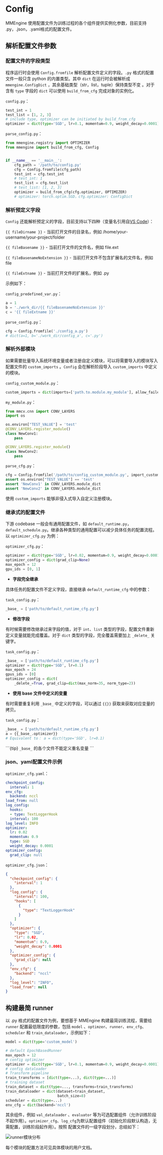 # **Config**

MMEngine 使用配置文件为训练过程的各个组件提供实例化参数，目前支持 .py，.json，.yaml格式的配置文件。

## **解析配置文件参数**

### **配置文件的字段类型**

程序运行时会使用 `Config.fromfile` 解析配置文件定义的字段。`.py` 格式的配置文件一般只含 python 的内置类型。其中 `dict` 在运行时会被解析成 `mmengine.ConfigDict` ，其余基础类型（str，list，tuple）保持类型不变 。对于含有 `type` 字段的 `dict` 可以使用 `build_from_cfg` 完成对象的实例化。

`config.py`：

```Python
test_int = 1
test_list = [1, 2, 3]
# include type, optimizer can be initiated by build_from_cfg
optimizer = dict(type='SGD', lr=0.1, momentum=0.9, weight_decay=0.0001)
```

`parse_config.py`：

```Python
from mmengine.registry import OPTIMIZER
from mmengine import build_from_cfg, Config


if __name__ == '__main__':
    cfg_path = '/path/to/config.py'
    cfg = Config.fromfile(cfg_path)
    test_int = cfg.test_int
    # test_int: 1
    test_list = cfg.test_list
    # test_list: [1, 2, 3]
    optimizer = build_from_cfg(cfg.optimizer, OPTIMIZER)
    # optimizer: torch.optim.SGD，cfg.optimizer: ConfigDict
```

### **解析预定义字段**

`Config` 还能解析预定义的字段，目前支持以下四种（变量名引用自[VS Code](https://code.visualstudio.com/docs/editor/variables-reference)）：

`{{ fileDirname }}` - 当前打开文件的目录名，例如 /home/your-username/your-project/folder

`{{ fileBasename }}` - 当前打开文件的文件名，例如 file.ext

`{{ fileBasenameNoExtension }}` - 当前打开文件不包含扩展名的文件名，例如 file

`{{ fileExtname }}` - 当前打开文件的扩展名，例如 .py

示例如下：

`config_predefined_var.py`：

```Python
a = 1
b = './work_dir/{{ fileBasenameNoExtension }}'
c = '{{ fileExtname }}'
```

`parse_config.py`：

```Python
cfg = Config.fromfile('./config_a.py')
# dict(a=1, b='./work_dir/config_a', c='.py')
```

### **解析外部模块**

如果需要批量导入系统环境变量或者注册自定义模块，可以将需要导入的模块写入配置文件的 `custom_imports` 。`Config` 会在解析阶段导入 `custom_imports` 中定义的模块。

`config_custom_module.py`：

```Python
custom_imports = dict(imports=['path.to.module.my_module'], allow_failed_imports=False)
```

`my_module.py`：

```python
from mmcv.cnn import CONV_LAYERS
import os

os.environ["TEST_VALUE"] = 'test'
@CONV_LAYERS.register_module()
class NewConv1:
    pass

@CONV_LAYERS.register_module()
class NewConv2:
    pass

```

`parse_cfg.py`：

```Python
cfg = Config.fromfile('/path/to/config_custom_module.py', import_custom_modules=True)
assert os.environ["TEST_VALUE"] == 'test' 
assert 'NewConv1' in CONV_LAYERS.module_dict
assert 'NewConv2' in CONV_LAYERS.module_dict
```

使用 `custom_imports` 能够非侵入式导入自定义注册模块。

### **继承式的配置文件**

下游 codebase 一般会有通用配置文件，如 `default_runtime.py`，`default_schedule.py`。继承各种类型的通用配置可以减少具体任务的配置流程。以 `optimizer_cfg.py` 为例：

`optimizer_cfg.py`：

```Python
optimizer = dict(type='SGD', lr=0.02, momentum=0.9, weight_decay=0.0001)
optimizer_config = dict(grad_clip=None)
max_epoch = 12
gpu_ids = [0, 1]
```

- **字段完全继承**

具体任务的配置文件不定义字段，直接继承 `default_runtime_cfg` 中的参数：

`task_config.py`：

```Python
_base_ = ['path/to/default_runtime_cfg.py'] 
```

- **修改字段**

有时候需要修改继承过来字段的值，对于 `int`、`list` 类型的字段，配置文件重新定义变量就能完成覆盖。对于 `dict` 类型的字段，完全覆盖需要加上 `_delete_` 关键字。

`task_config.py`：

```python
_base_ = ['path/to/default_runtime_cfg.py']
optimizer = dict(type='SGD', lr=0.1)
max_epoch = 24
gpus_ids = [0]
optimizer_config = dict(
    _delete_=True, grad_clip=dict(max_norm=35, norm_type=2))
```

- **使用 base 文件中定义的变量**

有时需要重复利用 `_base_` 中定义的字段，可以通过 `{{}}` 获取来获取对应变量的拷贝。

`task_config.py`：

```python
_base_ = ['path/to/default_runtime_cfg.py']
a = {{_base_.optimizer}}
# Equivalent to： a = dict(type='SGD', lr=0.1)
```

\```{tip} `_base_` 的各个文件不能定义重名变量 ```

### **json、yaml配置文件示例**

`optimizer_cfg.yaml`：

```YAML
checkpoint_config:
  interval: 1
env_cfg:
  backend: nccl
load_from: null
log_config:
  hooks:
  - type: TextLoggerHook
  interval: 100
log_level: INFO
optimizer:
  lr: 0.02
  momentum: 0.9
  type: SGD
  weight_decay: 0.0001
optimizer_config:
  grad_clip: null
```

`optimizer_cfg.json`：

```JSON
{
  "checkpoint_config": {
    "interval": 1
  },
  "log_config": {
    "interval": 100,
    "hooks": [
      {
        "type": "TextLoggerHook"
      }
    ]
  },
  "optimizer": {
    "type": "SGD",
    "lr": 0.02,
    "momentum": 0.9,
    "weight_decay": 0.0001
  },
  "optimizer_config": {
    "grad_clip": null
  },
  "env_cfg": {
    "backend": "nccl"
  },
  "log_level": "INFO",
  "load_from": null
}
```

## **构建最简 runner**

以 .py 格式的配置文件为例，要想基于 MMEngine 构建最简训练流程，需要给 `runner` 配置最低限度的参数，包括 `model` 、`optimzer`、`runner`、`env_cfg`、`scheduler` 和 `train_dataloader`，示例如下：

```Python
model = dict(type='custom_model')

# default EpochBasedRunner
max_epoch = 12
# config optimizer
optimizer = dict(type='SGD', lr=0.1, momentum=0.9, weight_decay=0.0001)
# config dataloader
# Transform pipeline
train_transforms = [dict(type=...), dict(type=...)]
# training dataset
train_dataset = dict(type=..., transforms=train_transforms)
train_dataloader = dict(dataset=train_dataset,
                        batch_size=8)
scheduler = dict(type=...)
env_cfg = dict(backend='nccl')
```

其余组件，例如 `val_dataloader` 、`evaluator` 等为可选配置组件（允许训练阶段不起作用）。`optimizer_cfg`、`log_cfg`为默认配置组件（初始化阶段默认构造，无需配置，训练阶段起作用）。按照 配置文件的一级字段划分，总结如下：

![runner模块分布](../../en/_static/runner_module.png)

每个模块的配置方法可见具体模块的用户文档。

